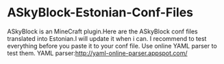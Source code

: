 # ASkyBlock-Estonian-Conf-Files
ASkyBlock is an MineCraft plugin.Here are the ASkyBlock conf files translated into Estonian.I will update it when i can.
I recommend to test everything before you paste it to your conf file.
Use online YAML parser to test them.
YAML parser:http://yaml-online-parser.appspot.com/
